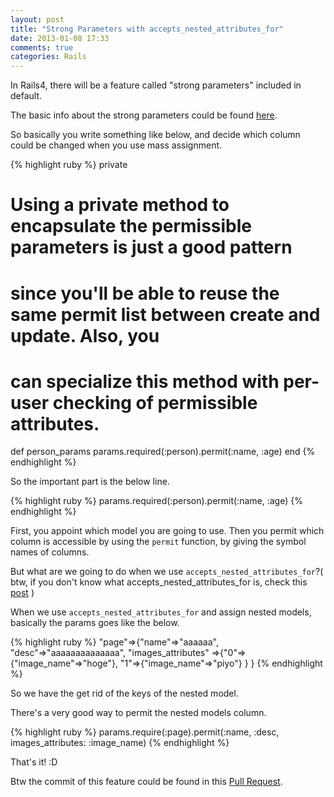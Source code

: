```yaml
---
layout: post
title: "Strong Parameters with accepts_nested_attributes_for"
date: 2013-01-08 17:33
comments: true
categories: Rails
---
```


In Rails4, there will be a feature called "strong parameters" included in default.

The basic info about the strong parameters could be found [here](http://weblog.rubyonrails.org/2012/3/21/strong-parameters/).


So basically you write something like below, and decide which column could be changed when you use mass assignment.


{% highlight ruby %}
private
  # Using a private method to encapsulate the permissible parameters is just a good pattern
  # since you'll be able to reuse the same permit list between create and update. Also, you
  # can specialize this method with per-user checking of permissible attributes.
  def person_params
    params.required(:person).permit(:name, :age)
  end
{% endhighlight %}


So the important part is the below line.


{% highlight ruby %}
params.required(:person).permit(:name, :age)
{% endhighlight %}

First, you appoint which model you are going to use.
Then you permit which column is accessible by using the `permit` function, by giving the symbol names of columns.

But what are we going to do when we use `accepts_nested_attributes_for`?( btw, if you don't know what accepts_nested_attributes_for is, check this [post](/nested-object-forms-with-checkboxes/) ) 

When we use `accepts_nested_attributes_for` and assign nested models, basically the params goes like the below.

{% highlight ruby %}
"page"=>{"name"=>"aaaaaa",
        "desc"=>"aaaaaaaaaaaaaa",
        "images_attributes"
            =>{"0"=>{"image_name"=>"hoge"},
               "1"=>{"image_name"=>"piyo"}
                }
        }
{% endhighlight %}

So we have the get rid of the keys of the nested model.

There's a very good way to permit the nested models column.

{% highlight ruby %}
params.require(:page).permit(:name, :desc, images_attributes: :image_name)
{% endhighlight %}

That's it! :D

Btw the commit of this feature could be found in this [Pull Request](https://github.com/rails/strong_parameters/pull/25).
